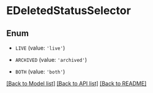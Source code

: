# EDeletedStatusSelector


## Enum

* `LIVE` (value: `'live'`)

* `ARCHIVED` (value: `'archived'`)

* `BOTH` (value: `'both'`)

[[Back to Model list]](../README.md#documentation-for-models) [[Back to API list]](../README.md#documentation-for-api-endpoints) [[Back to README]](../README.md)


